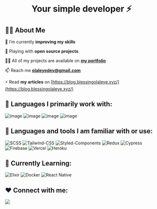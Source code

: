 <h1 align="center">Your simple developer ⚡️</h1>

## 🙋‍♂️ About Me

🌱 I’m currently **improving my skills**

👯 Playing with **open source projects**

👨‍💻 All of my projects are available on **[my portfolio](https://www.blessingolaleye.xyz)**

📫 Reach me **olaleyedev@gmail.com**

⚡ Read **my articles** on [https://blog.blessingolaleye.xyz/](https://blog.blessingolaleye.xyz/)

<!-- 👷 Current looking for full-time work(**frontend**) -->

## 🚀 Languages I primarily work with:

![image](https://img.shields.io/badge/JavaScript-323330?style=for-the-badge&logo=javascript&logoColor=F7DF1E) ![image](https://img.shields.io/badge/TypeScript-007ACC?style=for-the-badge&logo=typescript&logoColor=white) ![image](https://img.shields.io/badge/React-20232A?style=for-the-badge&logo=react&logoColor=61DAFB) ![image](https://img.shields.io/badge/next.js-000000?style=for-the-badge&logo=nextdotjs&logoColor=white)

## 🚀 Languages and tools I am familiar with or use:

![SCSS](https://img.shields.io/badge/Scss-CC6699?style=for-the-badge&logo=scss&logoColor=white) ![Tailwind-CSS](https://img.shields.io/badge/Tailwind_CSS-38B2AC?style=for-the-badge&logo=tailwind-css&logoColor=white) ![Styled-Components](https://img.shields.io/badge/styled--components-DB7093?style=for-the-badge&logo=styled-components&logoColor=white) ![Redux](https://img.shields.io/badge/Redux-593D88?style=for-the-badge&logo=redux&logoColor=white) ![Cypress](https://img.shields.io/badge/Cypress-17202C?style=for-the-badge&logo=cypress&logoColor=white) ![Firebase](https://img.shields.io/badge/firebase-ffca28?style=for-the-badge&logo=firebase&logoColor=black) ![Vercel](https://img.shields.io/badge/Vercel-000000?style=for-the-badge&logo=vercel&logoColor=white) ![Heroku](https://img.shields.io/badge/Heroku-430098?style=for-the-badge&logo=heroku&logoColor=white)

## 📘 Currently Learning:

![Elixir](https://img.shields.io/badge/Elixir-4B275F?style=for-the-badge&logo=elixir&logoColor=white) ![Docker](https://img.shields.io/badge/Docker-2496ED?style=for-the-badge&logo=docker&logoColor=white) ![React Native](https://img.shields.io/badge/react_native-%2320232a.svg?style=for-the-badge&logo=react&logoColor=%2361DAFB)


## ❤ Connect with me:

<p align="left">
<a href = "https://www.linkedin.com/in/itsakraj"><img src="https://img.icons8.com/fluent/48/000000/linkedin.png"/></a>

</p>
